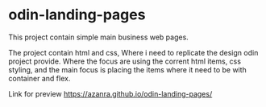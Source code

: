 # odin-landing-pages
This project contain simple main business web pages.

The project contain html and css, Where i need to replicate
the design odin project provide. Where the focus are using 
the corrent html items, css styling, and the main focus is
placing the items where it need to be with container and
flex.

Link for preview https://azanra.github.io/odin-landing-pages/
